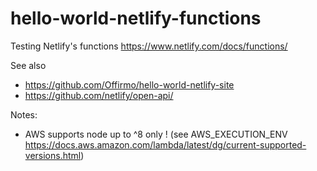 # hello-world-netlify-functions

Testing Netlify's functions https://www.netlify.com/docs/functions/

See also
* https://github.com/Offirmo/hello-world-netlify-site
* https://github.com/netlify/open-api/

Notes:
* AWS supports node up to ^8 only ! (see AWS_EXECUTION_ENV https://docs.aws.amazon.com/lambda/latest/dg/current-supported-versions.html)
